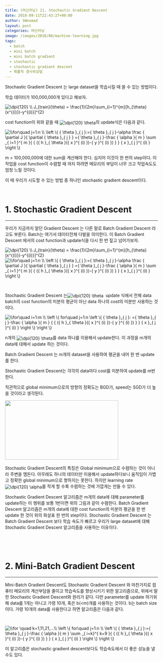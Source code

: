 ```yaml
---
title: (머신러닝) 21. Stochastic Gradient Descent
date: 2018-09-11T22:43:27+09:00
author: SWnomad
layout: post
categories: 머신러닝
image: /images/2018/08/machine-learning.jpg
tags:
  - batch
  - mini batch
  - mini batch gradient
  - stochastic
  - stochastic gradient descent
  - 확률적 경사하강법
---
```

Stochastic Gradient Descent 는 large dataset을 학습시킬 때 쓸 수 있는 방법이다.

학습 데이터가 100,000,000개 있다고 해보자.

<img src="https://latex.codecogs.com/gif.latex?\dpi{120}&space;\\&space;J_{train}(\theta)&space;=&space;\frac{1}{2m}\sum_{i=1}^{m}[h_{\theta}(x^{(i)})-y^{(i)}]^{2}" alt="\dpi{120} \\ J_{train}(\theta) = \frac{1}{2m}\sum_{i=1}^{m}[h_{\theta}(x^{(i)})-y^{(i)}]^{2}" align="absmiddle" /> 

cost function이 위와 같을 때 <img src="https://latex.codecogs.com/gif.latex?\dpi{120}&space;\theta" alt="\dpi{120} \theta" align="absmiddle" />의 update식은 다음과 같다.

<img src="https://latex.codecogs.com/gif.latex?\\for\quad&space;j=1:n&space;\\&space;\left&space;\{&space;{&space;\theta&space;}_{&space;j&space;}:={&space;\theta&space;}_{&space;j&space;}-\alpha&space;\frac&space;{&space;\partial&space;J&space;}{&space;\partial&space;{&space;\theta&space;}_{&space;j&space;}&space;}&space;={&space;\theta&space;}_{&space;j&space;}-\frac&space;{&space;\alpha&space;}{&space;m&space;}&space;\sum&space;_{&space;i=1&space;}^{&space;m&space;}{&space;{&space;({&space;h&space;}_{&space;\theta&space;}({&space;x&space;}^{&space;(i)&space;})-{&space;y&space;}^{&space;(i)&space;})&space;}&space;}&space;{&space;x&space;}_{&space;j&space;}^{&space;(i)&space;}&space;\right&space;\}" alt="\\for\quad j=1:n \\ \left \{ { \theta }_{ j }:={ \theta }_{ j }-\alpha \frac { \partial J }{ \partial { \theta }_{ j } } ={ \theta }_{ j }-\frac { \alpha }{ m } \sum _{ i=1 }^{ m }{ { ({ h }_{ \theta }({ x }^{ (i) })-{ y }^{ (i) }) } } { x }_{ j }^{ (i) } \right \}" align="absmiddle" /> 

m = 100,000,000에 대한 sum을 계산해야 한다. 심지어 이것이 한 번의 step이다. 이 작업을 cost function이 수렴할 때 까지 하려면 메모리의 부담이 너무 크고 작업속도도 엄청 느릴 것이다.

이 때 우리가 시도할 수 있는 방법 중 하나인 stochastic gradient descent이다.

&nbsp;

# 1. Stochastic Gradient Descent

* * *

우리가 지금까지 알던 Gradient Descent 는 다른 말로 Batch Gradient Descent 라고도 부른다. Batch는 여기서 데이터전체 다발을 의미한다. 이 Batch Gradient Descent 에서의 cost function과 update식을 다시 한 번 짚고 넘어가보자.

<img src="https://latex.codecogs.com/gif.latex?\dpi{120}&space;\\&space;J_{train}(\theta)&space;=&space;\frac{1}{2m}\sum_{i=1}^{m}[h_{\theta}(x^{(i)})-y^{(i)}]^{2}" alt="\dpi{120} \\ J_{train}(\theta) = \frac{1}{2m}\sum_{i=1}^{m}[h_{\theta}(x^{(i)})-y^{(i)}]^{2}" align="absmiddle" /> 

<img src="https://latex.codecogs.com/gif.latex?\\for\quad&space;j=1:n&space;\\&space;\left&space;\{&space;{&space;\theta&space;}_{&space;j&space;}:={&space;\theta&space;}_{&space;j&space;}-\alpha&space;\frac&space;{&space;\partial&space;J&space;}{&space;\partial&space;{&space;\theta&space;}_{&space;j&space;}&space;}&space;={&space;\theta&space;}_{&space;j&space;}-\frac&space;{&space;\alpha&space;}{&space;m&space;}&space;\sum&space;_{&space;i=1&space;}^{&space;m&space;}{&space;{&space;({&space;h&space;}_{&space;\theta&space;}({&space;x&space;}^{&space;(i)&space;})-{&space;y&space;}^{&space;(i)&space;})&space;}&space;}&space;{&space;x&space;}_{&space;j&space;}^{&space;(i)&space;}&space;\right&space;\}" alt="\\for\quad j=1:n \\ \left \{ { \theta }_{ j }:={ \theta }_{ j }-\alpha \frac { \partial J }{ \partial { \theta }_{ j } } ={ \theta }_{ j }-\frac { \alpha }{ m } \sum _{ i=1 }^{ m }{ { ({ h }_{ \theta }({ x }^{ (i) })-{ y }^{ (i) }) } } { x }_{ j }^{ (i) } \right \}" align="absmiddle" /> 

&nbsp;

Stochastic Gradient Descent 는<img src="https://latex.codecogs.com/gif.latex?\dpi{120}&space;\theta" alt="\dpi{120} \theta" align="absmiddle" />  update 식에서 전체 data batch의 cost function의 미분의 평균이 아닌 data 하나의 cost의 미분만 사용하는 것이다.

<img src="https://latex.codecogs.com/gif.latex?\\for\quad&space;i=1:m&space;\\&space;\left&space;\{&space;for\quad&space;j=1:n&space;\left&space;\{&space;{&space;\theta&space;}_{&space;j&space;}:&space;={&space;\theta&space;}_{&space;j&space;}-\frac&space;{&space;\alpha&space;}{&space;m&space;}&space;{&space;{&space;({&space;h&space;}_{&space;\theta&space;}({&space;x&space;}^{&space;(i)&space;})-{&space;y&space;}^{&space;(i)&space;})&space;}&space;}&space;{&space;x&space;}_{&space;j&space;}^{&space;(i)&space;}&space;\right&space;\}&space;\right&space;\}" alt="\\for\quad i=1:m \\ \left \{ for\quad j=1:n \left \{ { \theta }_{ j }: ={ \theta }_{ j }-\frac { \alpha }{ m } { { ({ h }_{ \theta }({ x }^{ (i) })-{ y }^{ (i) }) } } { x }_{ j }^{ (i) } \right \} \right \}" align="absmiddle" /> 

n개의 <img src="https://latex.codecogs.com/gif.latex?\dpi{120}&space;\theta" alt="\dpi{120} \theta" align="absmiddle" />를 data 하나를 이용해서 update한다. 이 과정을 m개의 data에 대해서 update 하는 것이다.

Batch Gradient Descent 는 m개의 dataset을 사용하여 평균을 내어 한 번 update를 한다.

Stochastic Gradient Descent는 각각의 data마다 cost를 미분하여 update를 m번 한다.

직관적으로 global minimum으로의 방향의 정확도는 BGD가, speed는 SGD가 더 높을 것이라고 생각된다.

<img class="aligncenter wp-image-730" src="/images/2018/09/no-name-5.png" alt="" width="373" height="195" srcset="/images/2018/09/no-name-5.png 575w, /images/2018/09/no-name-5-300x157.png 300w" sizes="(max-width: 373px) 100vw, 373px" /> 

Stochastic Gradient Descent의 특징은 Global minimum으로 수렴하는 것이 아니라 주변을 맴돈다. 아무래도 하나의 데이터만 이용해서 update하다보니 움직임이 가볍고 정확한 global minimum으로 향하지는 못한다. 하지만 learning rate <img src="https://latex.codecogs.com/gif.latex?\dpi{120}&space;\alpha" alt="\dpi{120} \alpha" align="absmiddle" />를 작게 할 수록 수렴하는 것에 가깝게는 만들 수 있다.

Stochastic Gradient Descent 알고리즘은 m개의 data에 대해 parameter를 update하는 이 행위를 보통 1번이면 위의 그림과 같이 수렴한다. Batch Gradient Descent 알고리즘은 m개의 data에 대한 cost function의 미분의 평균을 한 번 update 한 것이 위의 화살표 한 번의 step이다. Stochastic Gradient Descent 는 Batch Gradient Descent 보다 학습 속도가 빠르고 우리가 large dataset에 대해 Stochastic Gradient Descent 알고리즘을 사용하는 이유이다.

&nbsp;

&nbsp;

# 2. Mini-Batch Gradient Descent

* * *

Mini-Batch Gradient Descent도 Stochastic Gradient Descent 와 마찬가지로 컴퓨터 메모리의 계산부담을 줄이고 학습속도를 향상시키기 위한 알고리즘으로, 위에서 말한 Stochastic Gradient Descent와 원리가 같다. 다만 parameter를 update 하기위해 data를 1개는 아니고 가령 10개, 혹은 b(<m)개를 사용하는 것이다. b는 batch size이다. 가령 10개의 data를 사용한다고 하면 알고리즘은 다음과 같다.

&nbsp;

<img src="https://latex.codecogs.com/gif.latex?\\for&space;\quad&space;k=1,11,21,...\\&space;\left&space;\{&space;for\quad&space;j=1:n&space;\\&space;\left&space;\{&space;{&space;\theta&space;}_{&space;j&space;}:={&space;\theta&space;}_{&space;j&space;}-\frac&space;{&space;\alpha&space;}{&space;m&space;}&space;\sum&space;_{&space;i=k}^{&space;k+9&space;}{&space;{&space;({&space;h&space;}_{&space;\theta&space;}({&space;x&space;}^{&space;(i)&space;})-{&space;y&space;}^{&space;(i)&space;})&space;}&space;}&space;{&space;x&space;}_{&space;j&space;}^{&space;(i)&space;}&space;\right&space;\}&space;\right&space;\}" alt="\\for \quad k=1,11,21,...\\ \left \{ for\quad j=1:n \\ \left \{ { \theta }_{ j }:={ \theta }_{ j }-\frac { \alpha }{ m } \sum _{ i=k}^{ k+9 }{ { ({ h }_{ \theta }({ x }^{ (i) })-{ y }^{ (i) }) } } { x }_{ j }^{ (i) } \right \} \right \}" align="absmiddle" /> 

이 알고리즘은 stochastic gradient descent보다도 학습속도에서 더 좋은 성능을 낼 수도 있다.